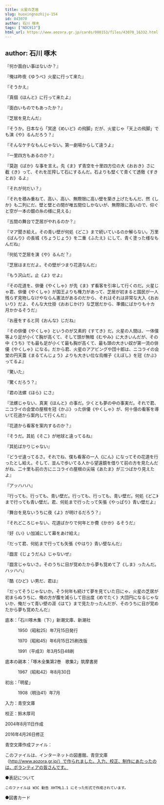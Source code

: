 ```yaml
---
title: 火星の芝居
slug: huoxingnozhiju-154
id: 043070
author: 石川 啄木
tags: ["NDC913"]
html_url: https://www.aozora.gr.jp/cards/000153/files/43070_16332.html
---
```


## author: 石川 啄木

『何か面白い事はないか？』

『俺は昨夜《ゆうべ》火星に行って来た』

『そうかえ』

『真個《ほんと》に行って来たよ』

『面白いものでもあったか？』

『芝居を見たんだ』

『そうか。日本なら「冥途《めいど》の飛脚」だが、火星じゃ「天上の飛脚」でも演《や》るんだろう？』

『そんなケチなもんじゃない。第一劇場からして違うよ』

『一里四方もあるのか？』

『莫迦《ばか》な事を言え。先《ま》ず青空を十里四方位の大《おおき》さに截《き》って、それを圧搾して石にするんだ。石よりも堅くて青くて透徹《すきとお》るよ』

『それが何だい？』

『それを積み重ねて、高い、高い、無際限に高い壁を築き上げたもんだ、然《しか》も二列にだ、壁と壁との間が唯五間位しかないが、無際限に高いので、仰ぐと空が一本の銀の糸の様に見える』

『五間の舞台で芝居がやれるのか？』

『マア聞き給え。その青い壁が何処《どこ》まで続いているのか解らない。万里《ばんり》の長城《ちょうじょう》を二重《ふたえ》にして、青く塗った様なもんだね』

『何処で芝居を演《や》るんだ？』

『芝居はまだだよ。その壁がつまり花道なんだ』

『もう沢山だ。止《よ》せよ』

『その花道を、俳優《やくしゃ》が先《ま》ず看客を引率して行くのだ。火星じゃ君、俳優《やくしゃ》が国王よりも権力があって、芝居が初まると国民が一人残らず見物しなけやならん憲法があるのだから、それはそれは非常な大入《おおいり》だよ、そんな大仕掛《おおじかけ》な芝居だから、準備にばかりも十カ月かかるそうだ』

『お産をすると同《おんな》じだね』

『その俳優《やくしゃ》というのが又素的《すてき》だ。火星の人間は、一体僕等より足が小くて胸が高くて、そして頭が無暗《むやみ》に大きいんだが、その中《うち》でも最も足が小くて最も胸が高くて、最も頭の大きい奴が第一流の俳優《やくしゃ》になる。だから君、火星のアアビングや団十郎は、ニコライの会堂の円天蓋《まるてんじょう》よりも大きい位な烏帽子《えぼし》を冠《かぶ》ってるよ』

『驚いた』

『驚くだろう？』

『君の法螺《ほら》にさ』

『法螺じゃない、真実《ほんと》の事だ。少くとも夢の中の事実だ。それで君、ニコライの会堂の屋根を冠《かぶ》った俳優《やくしゃ》が、何十億の看客を導いて花道から案内して行くんだ』

『花道から看客を案内するのか？』

『そうだ。其処《そこ》が地球と違ってるね』

『其処ばかりじゃない』

『どうせ違ってるさ。それでね、僕も看客の一人《にん》になってその花道を行ったとし給え。そして、並んで歩いてる人から望遠鏡を借りて前の方を見たんだがね、二十里も前の方にニコライの屋根の尖端《あたま》が三つばかり見えたよ』

『アッハハハ』

『行っても、行っても、青い壁だ。行っても、行っても、青い壁だ。何処《どこ》まで行っても青い壁だ。君、何処まで行ったって矢張《やっぱり》青い壁だよ』

『舞台を見ないうちに夜《よ》が明けるだろう？』

『それどころじゃない、花道ばかりで何年とか費《かか》るそうだ』

『好《い》い加減にして幕をあけ給え』

『だって君、何処まで行っても矢張《やはり》青い壁なんだ』

『戯言《じょうだん》じゃないぜ』

『戯言じゃないさ。そのうちに目が覚めたから夢も覚めて了《しま》ったんだ。ハッハハ』

『酷《ひど》い男だ、君は』

『だってそうじゃないか。そう何年も続けて夢を見ていた日にゃ、火星の芝居が初まらぬうちに、俺の方が腹を減らして目出度《めでたく》大団円になるじゃないか、俺だって青い壁の涯《はて》まで見たかったんだが、そのうちに目が覚めたから夢も覚めたんだ』













底本：「石川啄木集（下）」新潮文庫、新潮社

　　　1950（昭和25）年7月15日発行

　　　1970（昭和45）年6月15日25刷改版

　　　1991（平成3）年3月5日48刷

底本の親本：「啄木全集第2巻　歌集2」筑摩書房

　　　1967（昭和42）年8月30日

初出：「明星」

　　　1908（明治41）年7月

入力：青空文庫

校正：鈴木厚司

2004年8月11日作成

2016年4月26日修正

青空文庫作成ファイル：

このファイルは、インターネットの図書館、青空文庫（http://www.aozora.gr.jp/）で作られました。入力、校正、制作にあたったのは、ボランティアの皆さんです。











●表記について


	このファイルは W3C 勧告 XHTML1.1 にそった形式で作成されています。







●図書カード